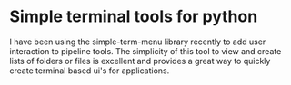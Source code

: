 # Simple terminal tools for python

I have been using the simple-term-menu library recently to add user
interaction to pipeline tools. The simplicity of this tool to view and
create lists of folders or files is excellent and provides a great way
to quickly create terminal based ui's for applications.

